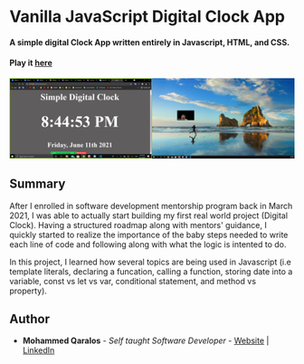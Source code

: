 # Vanilla JavaScript Digital Clock App 

#### A simple digital Clock App written entirely in Javascript, HTML, and CSS.

#### Play it [here](http://127.0.0.1:5500/index.html)

![](ClockPhoto.png)

## Summary

After I enrolled in software development mentorship program back in March 2021, I was able to actually start building my first real world project (Digital Clock). Having a structured roadmap along with mentors' guidance, I quickly started to realize the importance of the baby steps needed to write each line of code and following along with what the logic is intented to do.

In this project, I learned how several topics are being used in Javascript (i.e template literals, declaring a funcation, calling a function, storing date into a variable, const vs let vs var, conditional statement, and method vs property).



## Author

- **Mohammed Qaralos** - *Self taught Software Developer* - [Website](http://127.0.0.1:5500/index.html) | [LinkedIn](https://www.linkedin.com/in/mohammed-qaralos-27151010a/)
